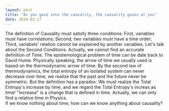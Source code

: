 ```yaml
---
layout: post
title: "As you gaze into the causality, the causality gazes at you"
date: 2019-03-17
---
```


The definition of Causality must satisfy three conditions: First, variables must have correlations; Second, two variables must have a time order; Third, variabels' relation cannot be explained by another variables. Let's talk about the Second Conditions. Actually, we cannot find an accurate definition of Time. The epistemological problem of time can be date back to David Hume. Physically speaking, the arrow of time we usually used is based on the thermodynamic arrow of time. By the second law of thermodynamics, the total entropy of an isolated system can never decrease over time, we realize that the past and the future never be symmetric. But the definition has a paradox: We must realize the Total Entropy's increase by time, and we regard the Total Entropy's increas as time! "Increase" is a change that is defined in time. Actually, we can only find a relative time in Physics.  
If we know nothing about time, how can we know anything about causality?  
